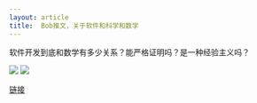 ```yaml
---
layout: article
title:  Bob推文，关于软件和科学和数学
---
```

软件开发到底和数学有多少关系？能严格证明吗？是一种经验主义吗？


![](/images/bob-t1.png)
![](/images/bob-t2.png)


[链接](https://twitter.com/unclebobmartin/status/1135894370165710848)